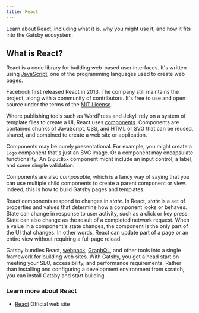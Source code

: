 ```yaml
---
title: React
---
```


Learn about React, including what it is, why you might use it, and how it fits into the Gatsby ecosystem.

## What is React?

React is a code library for building web-based user interfaces. It's written using [JavaScript](https://www.gatsbyjs.org/docs/glossary#javascript), one of the programming languages used to create web pages.

Facebook first released React in 2013. The company still maintains the project, along with a community of contributors. It's free to use and open source under the terms of the [MIT License](https://github.com/facebook/react/blob/master/LICENSE).

Where publishing tools such as WordPress and Jekyll rely on a system of template files to create a UI, React uses [components](/docs/glossary#component). Components are contained chunks of JavaScript, CSS, and HTML or SVG that can be reused, shared, and combined to create a web site or application.

Components may be purely presentational. For example, you might create a `Logo` component that's just an SVG image. Or a component may encapsulate functionality. An `InputBox` component might include an input control, a label, and some simple validation.

Components are also _composable_, which is a fancy way of saying that you can use multiple child components to create a parent component or view. Indeed, this is how to build Gatsby pages and templates.

React components respond to changes in _state_. In React, _state_ is a set of properties and values that determine how a component looks or behaves. State can change in response to user activity, such as a click or key press. State can also change as the result of a completed network request. When a value in a component's state changes, the component is the only part of the UI that changes. In other words, React can update part of a page or an entire view without requiring a full page reload.

Gatsby bundles React, [webpack](/docs/glossary#webpack), [GraphQL](/docs/glossary#graphql), and other tools into a single framework for building web sites. With Gatsby, you get a head start on meeting your SEO, accessibility, and performance requirements. Rather than installing and configuring a development environment from scratch, you can install Gatsby and start building.

### Learn more about React

- [React](https://reactjs.org/) Official web site
